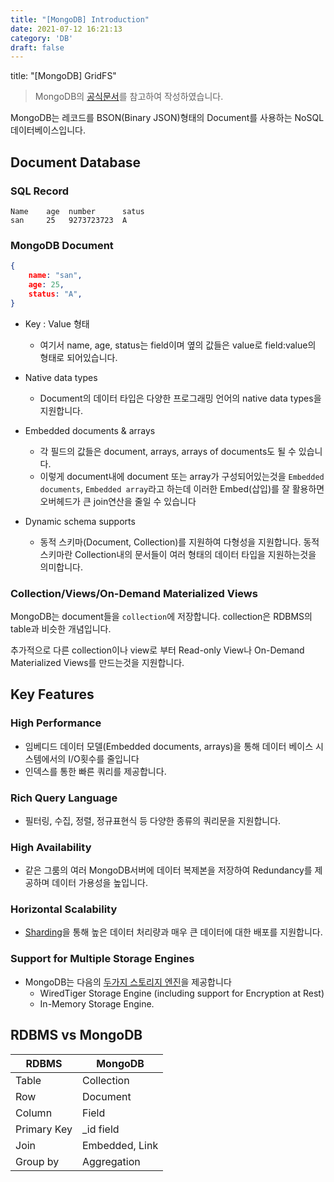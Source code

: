 ```yaml
---
title: "[MongoDB] Introduction"
date: 2021-07-12 16:21:13
category: 'DB'
draft: false
---
```


title: "[MongoDB] GridFS"
<br>
> MongoDB의 [공식문서](https://docs.mongodb.com/manual/introduction/#key-features)를 참고하여 작성하였습니다.

MongoDB는 레코드를 BSON(Binary JSON)형태의 Document를 사용하는 NoSQL데이터베이스입니다.

## Document Database

### SQL Record
```
Name    age  number      satus
san     25   9273723723  A
```

### MongoDB Document
```json
{
    name: "san",
    age: 25,
    status: "A",
}
```
- Key : Value 형태
  - 여기서 name, age, status는 field이며 옆의 값들은 value로 field:value의 형태로 되어있습니다. 

- Native data types
  - Document의 데이터 타입은 다양한 프로그래밍 언어의 native data types을 지원합니다.

- Embedded documents & arrays
  - 각 필드의 값들은 document, arrays, arrays of documents도 될 수 있습니다. 
  - 이렇게 document내에 document 또는 array가 구성되어있는것을 `Embedded documents`, `Embedded array`라고 하는데 이러한 Embed(삽입)를 잘 활용하면 오버헤드가 큰 join연산을 줄일 수 있습니다

- Dynamic schema supports
  - 동적 스키마(Document, Collection)를 지원하여 다형성을 지원합니다. 동적 스키마란 Collection내의 문서들이 여러 형태의 데이터 타입을 지원하는것을 의미합니다.

### Collection/Views/On-Demand Materialized Views

MongoDB는 document들을 `collection`에 저장합니다. collection은 RDBMS의 table과 비슷한 개념입니다. 

추가적으로 다른 collection이나 view로 부터 Read-only View나 On-Demand Materialized Views를 만드는것을 지원합니다.

## Key Features

### High Performance
- 임베디드 데이터 모델(Embedded documents, arrays)을 통해 데이터 베이스 시스템에서의 I/O횟수를 줄입니다
- 인덱스를 통한 빠른 쿼리를 제공합니다.

### Rich Query Language
- 필터링, 수집, 정렬, 정규표현식 등 다양한 종류의 쿼리문을 지원합니다.

### High Availability
- 같은 그룸의 여러 MongoDB서버에 데이터 복제본을 저장하여 Redundancy를 제공하며 데이터 가용성을 높입니다. 

### Horizontal Scalability
- [Sharding](https://docs.mongodb.com/manual/sharding/#std-label-sharding-introduction)을 통해 높은 데이터 처리량과 매우 큰 데이터에 대한 배포를 지원합니다.

### Support for Multiple Storage Engines
- MongoDB는 다음의 [두가지 스토리지 엔진](https://docs.mongodb.com/manual/core/storage-engines/)을 제공합니다
  - WiredTiger Storage Engine (including support for Encryption at Rest)
  - In-Memory Storage Engine.

## RDBMS vs MongoDB

| RDBMS       | MongoDB        |
| ----------- | -------------- |
| Table       | Collection     |
| Row         | Document       |
| Column      | Field          |
| Primary Key | _id field      |
| Join        | Embedded, Link |
| Group by    | Aggregation    |
